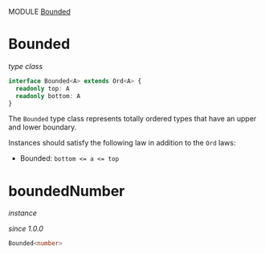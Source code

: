MODULE [Bounded](https://github.com/gcanti/fp-ts/blob/master/src/Bounded.ts)

# Bounded

_type class_

```ts
interface Bounded<A> extends Ord<A> {
  readonly top: A
  readonly bottom: A
}
```

The `Bounded` type class represents totally ordered types that have an
upper and lower boundary.

Instances should satisfy the following law in addition to the `Ord` laws:

* Bounded: `bottom <= a <= top`

# boundedNumber

_instance_

_since 1.0.0_

```ts
Bounded<number>
```
